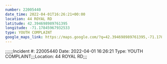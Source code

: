 ```yaml
---
number: 22005440
date_time: 2022-04-01T16:26:21+00:00
location: 44 ROYAL RD
latitude: 42.394698989761395
longitude: -71.17845967932533
type: YOUTH COMPLAINT
google_maps_link: https://maps.google.com/?q=42.394698989761395,-71.17845967932533
---
```


;;;;;;Incident #: 22005440  Date: 2022-04-01 16:26:21   Type: YOUTH COMPLAINT;;;Location: 44 ROYAL RD;;;
